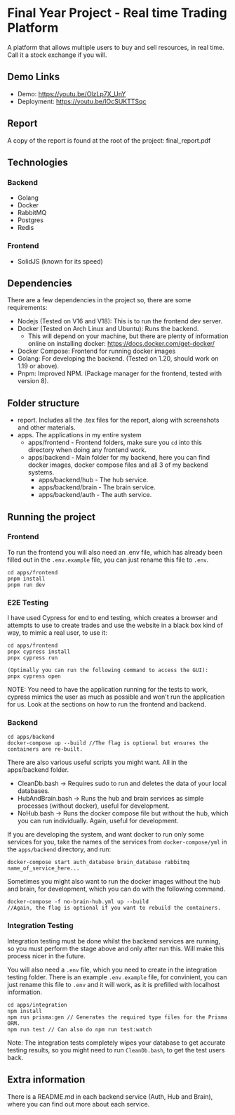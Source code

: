 # Final Year Project - Real time Trading Platform

A platform that allows multiple users to buy and sell resources, in real time. Call it a stock exchange if you will.

## Demo Links
- Demo: https://youtu.be/OlzLp7X_UnY
- Deployment: https://youtu.be/IOcSUKTTSqc

## Report
A copy of the report is found at the root of the project: final_report.pdf

## Technologies

### Backend
- Golang
- Docker
- RabbitMQ
- Postgres
- Redis

### Frontend
- SolidJS (known for its speed)

## Dependencies
There are a few dependencies in the project so, there are some requirements:
- Nodejs (Tested on V16 and V18): This is to run the frontend dev server.
- Docker (Tested on Arch Linux and Ubuntu): Runs the backend.
  - This will depend on your machine, but there are plenty of information online on installing docker: https://docs.docker.com/get-docker/
- Docker Compose: Frontend for running docker images
- Golang: For developing the backend. (Tested on 1.20, should work on 1.19 or above).
- Pnpm: Improved NPM. (Package manager for the frontend, tested with version 8).

## Folder structure
- report. Includes all the .tex files for the report, along with screenshots and other materials.
- apps. The applications in my entire system
  - apps/frontend - Frontend folders, make sure you `cd` into this directory when doing any frontend work.
  - apps/backend - Main folder for my backend, here you can find docker images, docker compose files and all 3 of my backend systems.
    - apps/backend/hub - The hub service.
    - apps/backend/brain - The brain service.
    - apps/backend/auth - The auth service.

## Running the project
### Frontend
To run the frontend you will also need an .env file, which has already been filled out in the `.env.example` file, you can just rename this file to `.env`.

```
cd apps/frontend
pnpm install
pnpm run dev
```

### E2E Testing
I have used Cypress for end to end testing, which creates a browser and attempts to use to create trades and use the website in a black box kind of way, to mimic a real user, to use it:

```
cd apps/frontend
pnpx cypress install
pnpx cypress run

(Optimally you can run the following command to access the GUI):
pnpx cypress open
```

NOTE: You need to have the application running for the tests to work, cypress mimics the user as much as possible and won't run the application for us. Look at the sections on how to run the frontend and backend.

### Backend
```
cd apps/backend
docker-compose up --build //The flag is optional but ensures the containers are re-built.
```

There are also various useful scripts you might want. All in the apps/backend folder.
- CleanDb.bash -> Requires sudo to run and deletes the data of your local databases. 
- HubAndBrain.bash -> Runs the hub and brain services as simple processes (without docker), useful for development.
- NoHub.bash -> Runs the docker compose file but without the hub, which you can run individually. Again, useful for development.

If you are developing the system, and want docker to run only some services for you, take the names of the services from `docker-compose/yml` in the `apps/backend` directory, and run:
```
docker-compose start auth_database brain_database rabbitmq name_of_service_here...
```

Sometimes you might also want to run the docker images without the hub and brain, for development, which you can do with the following command.
```
docker-compose -f no-brain-hub.yml up --build 
//Again, the flag is optional if you want to rebuild the containers.
```

### Integration Testing
Integration testing must be done whilst the backend services are running, so you must perform the stage above and only after run this. Will make this process nicer in the future.

You will also need a `.env` file, which you need to create in the integration testing folder. There is an example `.env.example` file, for convinient, you can just rename this file to `.env` and it will work, as it is prefilled with localhost information.
```
cd apps/integration
npm install
npm run prisma:gen // Generates the required type files for the Prisma ORM.
npm run test // Can also do npm run test:watch
```

Note: The integration tests completely wipes your database to get accurate testing results, so you might need to run `CleanDb.bash`, to get the test users back.

## Extra information

There is a README.md in each backend service (Auth, Hub and Brain), where you can find out more about each service.
